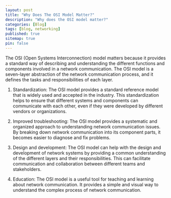 ```yaml
---
layout: post
title: "Why Does The OSI Model Matter?"
description: "Why does the OSI model matter?"
categories: [Blog]
tags: [blog, networking]
published: true
sitemap: true
pin: false
---
```



The OSI (Open Systems Interconnection) model matters because it provides a standard way of describing and understanding the different functions and components involved in a network communication. The OSI model is a seven-layer abstraction of the network communication process, and it defines the tasks and responsibilities of each layer.

1. Standardization: The OSI model provides a standard reference model that is widely used and accepted in the industry. This standardization helps to ensure that different systems and components can communicate with each other, even if they were developed by different vendors or organizations.

2. Improved troubleshooting: The OSI model provides a systematic and organized approach to understanding network communication issues. By breaking down network communication into its component parts, it becomes easier to diagnose and fix problems.

3. Design and development: The OSI model can help with the design and development of network systems by providing a common understanding of the different layers and their responsibilities. This can facilitate communication and collaboration between different teams and stakeholders.

4. Education: The OSI model is a useful tool for teaching and learning about network communication. It provides a simple and visual way to understand the complex process of network communication.

